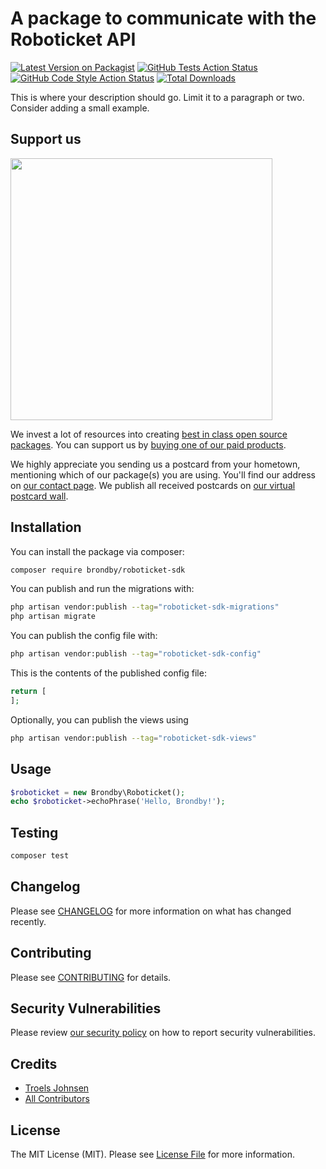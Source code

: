 # A package to communicate with the Roboticket API

[![Latest Version on Packagist](https://img.shields.io/packagist/v/brondby/roboticket-sdk.svg?style=flat-square)](https://packagist.org/packages/brondby/roboticket-sdk)
[![GitHub Tests Action Status](https://img.shields.io/github/actions/workflow/status/brondby/roboticket-sdk/run-tests.yml?branch=main&label=tests&style=flat-square)](https://github.com/brondby/roboticket-sdk/actions?query=workflow%3Arun-tests+branch%3Amain)
[![GitHub Code Style Action Status](https://img.shields.io/github/actions/workflow/status/brondby/roboticket-sdk/fix-php-code-style-issues.yml?branch=main&label=code%20style&style=flat-square)](https://github.com/brondby/roboticket-sdk/actions?query=workflow%3A"Fix+PHP+code+style+issues"+branch%3Amain)
[![Total Downloads](https://img.shields.io/packagist/dt/brondby/roboticket-sdk.svg?style=flat-square)](https://packagist.org/packages/brondby/roboticket-sdk)

This is where your description should go. Limit it to a paragraph or two. Consider adding a small example.

## Support us

[<img src="https://github-ads.s3.eu-central-1.amazonaws.com/roboticket-sdk.jpg?t=1" width="419px" />](https://spatie.be/github-ad-click/roboticket-sdk)

We invest a lot of resources into creating [best in class open source packages](https://spatie.be/open-source). You can support us by [buying one of our paid products](https://spatie.be/open-source/support-us).

We highly appreciate you sending us a postcard from your hometown, mentioning which of our package(s) you are using. You'll find our address on [our contact page](https://spatie.be/about-us). We publish all received postcards on [our virtual postcard wall](https://spatie.be/open-source/postcards).

## Installation

You can install the package via composer:

```bash
composer require brondby/roboticket-sdk
```

You can publish and run the migrations with:

```bash
php artisan vendor:publish --tag="roboticket-sdk-migrations"
php artisan migrate
```

You can publish the config file with:

```bash
php artisan vendor:publish --tag="roboticket-sdk-config"
```

This is the contents of the published config file:

```php
return [
];
```

Optionally, you can publish the views using

```bash
php artisan vendor:publish --tag="roboticket-sdk-views"
```

## Usage

```php
$roboticket = new Brondby\Roboticket();
echo $roboticket->echoPhrase('Hello, Brondby!');
```

## Testing

```bash
composer test
```

## Changelog

Please see [CHANGELOG](CHANGELOG.md) for more information on what has changed recently.

## Contributing

Please see [CONTRIBUTING](CONTRIBUTING.md) for details.

## Security Vulnerabilities

Please review [our security policy](../../security/policy) on how to report security vulnerabilities.

## Credits

- [Troels Johnsen](https://github.com/carnevalle)
- [All Contributors](../../contributors)

## License

The MIT License (MIT). Please see [License File](LICENSE.md) for more information.
